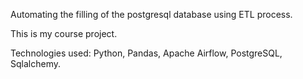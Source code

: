 Automating the filling of the postgresql database using ETL process.

This is my course project.

Technologies used: Python, Pandas, Apache Airflow, PostgreSQL, Sqlalchemy.
